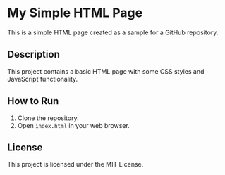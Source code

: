 # My Simple HTML Page

This is a simple HTML page created as a sample for a GitHub repository.

## Description

This project contains a basic HTML page with some CSS styles and JavaScript functionality.

## How to Run

1. Clone the repository.
2. Open `index.html` in your web browser.

## License

This project is licensed under the MIT License.
